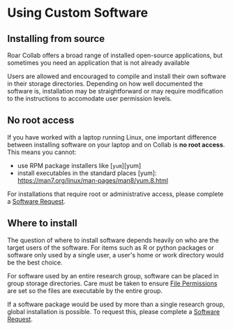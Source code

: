# Using Custom Software

## Installing from source

Roar Collab offers a broad range of installed open-source applications,
but sometimes you need an application that is not already available

Users are allowed and encouraged to compile and install their own software 
in their storage directories. Depending on how well documented the software 
is, installation may be straightforward or may require modification to the 
instructions to accomodate user permission levels.

## No root access

If you have worked with a laptop running Linux,
one important difference between installing software 
on your laptop and on Collab is **no root access**.
This means you cannot:

- use RPM package installers like [`yum`][yum]
- install executables in the standard places
[yum]: https://man7.org/linux/man-pages/man8/yum.8.html

For installations that require root or administrative access, please complete a 
[Software Request][SRF].

## Where to install

The question of where to install software depends heavily on who are the 
target users of the software. For items such as R or python 
packages or software only used by a single user, a user's home or work 
directory would be the best choice.

For software used by an entire research group, software can be placed in 
group storage directories. Care must be taken to ensure [File Permissions](../../handling-data/file-storage.md/#file-permissions) 
are set so the files are executable by the entire group.

If a software package would be used by more than a single research group, 
global installation is possible. To request this, please complete a [Software 
Request][SRF].

[SRF]: https://pennstate.service-now.com/sp?id=sc_cat_item&sys_id=e7332727dbd3e1105931aa1d13961993&sysparm_category=9f02239e0fd68b002c4900dce1050e8b
